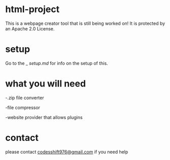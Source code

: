 # html-project
This is a webpage creator tool that is still being worked on!
It is protected by an Apache 2.0 License.

# setup
Go to the _ _setup.md_ for info on the setup of this.

# what you will need
-.zip file converter

-file compressor

-website provider that allows plugins

# contact
please contact codesshift976@gmail.com if you need help
